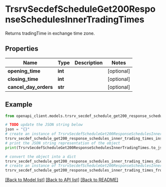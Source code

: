 # TrsrvSecdefScheduleGet200ResponseSchedulesInnerTradingTimes

Returns tradingTime in exchange time zone.

## Properties

Name | Type | Description | Notes
------------ | ------------- | ------------- | -------------
**opening_time** | **int** |  | [optional] 
**closing_time** | **int** |  | [optional] 
**cancel_day_orders** | **str** |  | [optional] 

## Example

```python
from openapi_client.models.trsrv_secdef_schedule_get200_response_schedules_inner_trading_times import TrsrvSecdefScheduleGet200ResponseSchedulesInnerTradingTimes

# TODO update the JSON string below
json = "{}"
# create an instance of TrsrvSecdefScheduleGet200ResponseSchedulesInnerTradingTimes from a JSON string
trsrv_secdef_schedule_get200_response_schedules_inner_trading_times_instance = TrsrvSecdefScheduleGet200ResponseSchedulesInnerTradingTimes.from_json(json)
# print the JSON string representation of the object
print(TrsrvSecdefScheduleGet200ResponseSchedulesInnerTradingTimes.to_json())

# convert the object into a dict
trsrv_secdef_schedule_get200_response_schedules_inner_trading_times_dict = trsrv_secdef_schedule_get200_response_schedules_inner_trading_times_instance.to_dict()
# create an instance of TrsrvSecdefScheduleGet200ResponseSchedulesInnerTradingTimes from a dict
trsrv_secdef_schedule_get200_response_schedules_inner_trading_times_from_dict = TrsrvSecdefScheduleGet200ResponseSchedulesInnerTradingTimes.from_dict(trsrv_secdef_schedule_get200_response_schedules_inner_trading_times_dict)
```
[[Back to Model list]](../README.md#documentation-for-models) [[Back to API list]](../README.md#documentation-for-api-endpoints) [[Back to README]](../README.md)


